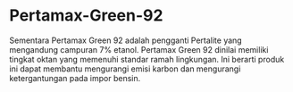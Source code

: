 # Pertamax-Green-92
Sementara Pertamax Green 92 adalah pengganti Pertalite yang mengandung campuran 7% etanol. Pertamax Green 92 dinilai memiliki tingkat oktan yang memenuhi standar ramah lingkungan. Ini berarti produk ini dapat membantu mengurangi emisi karbon dan mengurangi ketergantungan pada impor bensin.
